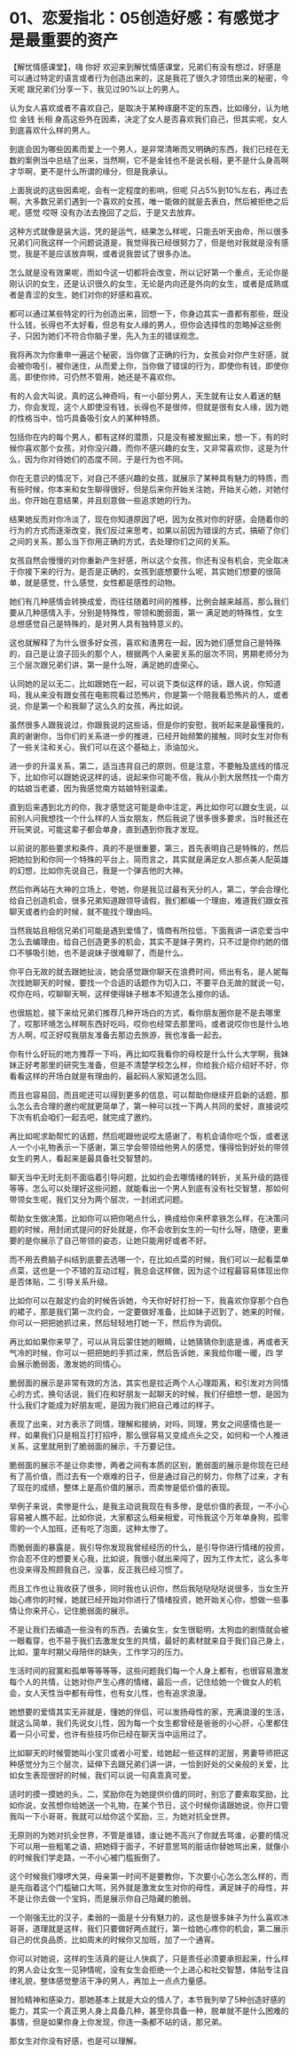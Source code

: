 # 01、恋爱指北：05创造好感：有感觉才是最重要的资产

【解忧情感课堂】，嗨 你好 欢迎来到解忧情感课堂，兄弟们有没有想过，好感是可以通过特定的语言或者行为创造出来的，这是我花了很久才领悟出来的秘密，今天呢 跟兄弟们分享一下，我见过90%以上的男人。

认为女人喜欢或者不喜欢自己，是取决于某种琢磨不定的东西，比如缘分，认为地位 金钱 长相 身高这些外在因素，决定了女人是否喜欢我们自己，但其实呢，女人到底喜欢什么样的男人。

到底会因为哪些因素而爱上一个男人，是非常清晰而又明确的东西，我们已经在无数的案例当中总结了出来，当然啊，它不是金钱也不是说长相，更不是什么身高啊 才华啊，更不是什么所谓的缘分，但是我承认。

上面我说的这些因素呢，会有一定程度的影响，但呢 只占5%到10%左右，再过去啊，大多数兄弟们遇到一个喜欢的女孩，唯一能做的就是去表白，然后被拒绝之后呢，感觉 哎呀 没有办法去挽回了之后，于是又去放弃。

这种方式就像是装大运，凭的是运气，结果怎么样呢，只能去听天由命，所以很多兄弟们问我这样一个问题说道是，我觉得我已经很努力了，但是他对我就是没有感觉，我是不是应该放弃啊，或者说我尝试了很多办法。

怎么就是没有效果呢，而如今这一切都将会改变，所以记好第一个重点，无论你是刚认识的女生，还是认识很久的女生，无论是内向还是外向的女生，或者是成熟或者是青涩的女生，她们对你的好感和喜欢。

都可以通过某些特定的行为创造出来，回想一下，你身边其实一直都有那些，既没什么钱，长得也不太好看，但总有女人缘的男人，但你会选择性的忽略掉这些例子，只因为她们不符合你脑子里，先入为主的错误观念。

我将再次为你重申一遍这个秘密，当你做了正确的行为，女孩会对你产生好感，就会被你吸引，被你迷住，从而爱上你，当你做了错误的行为，即使你有钱，即使你高，即使你帅，可仍然不管用，她还是不喜欢你。

有的人会大叫说，真的这么神奇吗，有一小部分男人，天生就有让女人着迷的魅力，你会发现，这个人即使没有钱，长得也不是很帅，但就是很有女人缘，因为她的性格当中，恰巧具备吸引女人的某种特质。

包括你在内的每个男人，都有这样的潜质，只是没有被发掘出来，想一下，有的时候你喜欢那个女孩，对你没兴趣，而你不感兴趣的女生，又非常喜欢你，这是为什么，因为你对待她们的态度不同，于是行为也不同。

你在无意识的情况下，对自己不感兴趣的女孩，就展示了某种具有魅力的特质，而有些时候，你本来和女生聊得很好，但是后来你开始关注她，开始关心她，对她付出，你开始在意结果，并且刻意做一些追求她的行为。

结果她反而对你冷淡了，现在你知道原因了吧，因为女孩对你的好感，会随着你的行为的方式而逐渐改变，我们反过来思考，如果以前因为错误的方式，搞砸了你们之间的关系，那么当下你用正确的方式，去处理你们之间的关系。

女孩自然会慢慢的对你重新产生好感，所以这个女孩，你还有没有机会，完全取决于你接下来的行为，是否是正确的，女孩到底想要什么呢，其实她们想要的很简单，就是感觉，什么感觉，女性都是感性的动物。

她们有几种感情会转换成爱，而往往随着时间的推移，比例会越来越高，那么我们要从几种感情入手，分别是特殊性，带领和脆弱面，第一 满足她的特殊性，女生总想感觉自己是特殊的，是对男人具有独特意义的。

这也就解释了为什么很多好女孩，喜欢和渣男在一起，因为她们感觉自己是特殊的，自己是让浪子回头的那个人，根据两个人亲密关系的层次不同，男期老师分为三个层次跟兄弟们讲，第一是什么呀，满足她的虚荣心。

认同她的足以无二，比如跟她在一起，可以说下类似这样的话，跟人说，你知道吗，我从来没有跟女孩在电影院看过恐怖片，你是第一个陪我看恐怖片的人，或者说，你是第一个和我聊了这么久的女孩，再比如说。

虽然很多人跟我说过，你跟我说的这些话，但是你的安慰，我听起来是最懂我的，真的谢谢你，当你们的关系进一步的推进，已经开始频繁的接触，同时女生对你有了一些关注和关心，我们可以在这个基础上，添油加火。

进一步的升温关系，第二，适当违背自己的原则，但是注意，不要触及底线的情况下，比如你可以跟她说这样的话，说起来你可能不信，我从小到大居然找一个南方的姑娘当老婆，因为我感觉南方姑娘特别温柔。

直到后来遇到北方的你，我才感觉这可能是命中注定，再比如你可以跟女生说，以前别人问我想找一个什么样的人当女朋友，然后我说了很多很多要求，当时我还在开玩笑说，可能这辈子都会单身，直到遇到你我才发现。

以前说的那些要求和条件，真的不是很重要，第三，首先表明自己是特殊的，然后把她拉到和你同一个特殊的平台上，简而言之，其实就是满足女人那点美人配英雄的幻想，比如你先说自己，我是一个弹吉他的大神。

然后你再站在大神的立场上，夸她，你是我见过最有天分的人，第二，学会合理化给自己创造机会，很多兄弟知道跟领导请假，我们都编一个理由，难道我们跟女孩聊天或者约会的时候，就不能找个理由吗。

当然我姑且相信兄弟们可能是遇到爱情了，情商有所拉低，下面我讲一讲恋爱当中怎么去编理由，给自己创造更多的机会，其实不是妹子男约，只不过是你约她的借口不够吸引她，也不是说妹子很难聊了，而是什么。

你平白无故的就去跟她扯淡，她会感觉跟你聊天在浪费时间，师出有名，是人妮每次找她聊天的时候，要找一个合适的话题作为切入口，不要平白无故的就说一句，哎你在吗，哎聊聊天啊，这样使得妹子根本不知道怎么接你的话。

也很尴尬，接下来给兄弟们推荐几种开场白的方式，看你朋友圈你是不是去哪里了，哎那环境怎么样啊东西好吃吗，哎你也经常去那里吗，或者说哎你也是什么地方人啊，哎正好哎我朋友准备去那边去旅游，我也准备一起去。

你有什么好玩的地方推荐一下吗，再比如哎我看你的母校是什么什么大学啊，我妹妹正好考那里的研究生准备，但是不清楚学校怎么样，你给我介绍介绍好不好，你看看这样的开场白就是有理由的，最起码人家知道怎么回。

而且也容易回，而且呢还可以得到更多的信息，可以帮助你继续开启新的话题，那么怎么去合理的邀约呢就更简单了，第一种可以找一下两人共同的爱好，直接说哎下次有机会咱们一起去吧，就完成了邀约。

再比如呢求助帮忙的话题，然后呢跟他说哎太感谢了，有机会请你吃个饭，或者送人一个小礼物表示一下感谢，第三学会带领给他男人的感觉，懂得恰到好处的带领女生的男人，看起来是最具备社交智慧的。

聊天当中无时无刻不面临着引导问题，比如约会去哪情绪的转折，关系升级的路径等等，怎么可以处理好这些问题，就能看出一个男人到底有没有社交智慧，那如何带领女生呢，我们又分为两个层次，一封闭式问题。

帮助女生做决策，比如你可以把你喝点什么，换成给你来杯拿铁怎么样，在决策问题的时候，用封闭式提问的好处就是，你不会收到女生的一句什么呀，随便，更重要的是你展示了自己带领的姿态，让她只能用好或者不好。

而不用去费脑子纠结到底要去选哪一个，在比如点菜的时候，我们可以一起看菜单点菜，这也是一个不错的互动过程，我总会这样做，因为这个过程最容易体现出你是否体贴，二 引导关系升级。

比如你可以在敲定约会的时候告诉她，今天你好好打扮一下，我喜欢你穿那个白色的裙子，那是我们第一次约会，一定要做好准备，比如妹子迟到了，她来的时候，你可以一把把她抓过来，然后轻轻地打她一下，然后作为调侃。

再比如如果你来早了，可以从背后蒙住她的眼睛，让她猜猜你到底是谁，再或者天气冷的时候，你可以一把把她的手抓过来，然后告诉她，来我给你暖一暖，四 学会展示脆弱面，激发她的同情心。

脆弱面的展示是非常有效的方法，其实也是拉近两个人心理距离，和引发对方同情心的方式，换句话说，我们在和好朋友一起聊天的时候，我们仔细想一想，是因为什么我们才能成为好朋友呢，是因为我们把自己难过的样子。

表现了出来，对方表示了同情，理解和接纳，对吗，同理，男女之间感情也是一样，如果我们只是相互打打招呼，那么很容易又变成点头之交，如何和一个人推进关系，这里就用到了脆弱面的展示，千万要记住。

脆弱面的展示不是让你卖惨，两者之间有本质的区别，脆弱面的展示是你现在已经有了高价值，而过去有一个艰难的日子，但是通过自己的努力，你熬了过来，才有了现在的成绩，整体上是高价值的展示，而卖惨是低价值的表现。

举例子来说，卖惨是什么，是我主动说我现在有多惨，是低价值的表现，一不小心容易被人瞧不起，比如你说，大家都这么相亲相爱，可怜我这个万年单身狗，孤零零的一个人加班，还有吃了泡面，这种太惨了。

而脆弱面的暴露是，我引导你发现我曾经经历的什么，是引导你进行情绪的投资，你会忍不住的想要关心我，比如说，我很小就出来闯了，因为工作太忙，这么多年也没来得及照顾我自己，没事，反正我已经习惯了。

而且工作也让我收获了很多，同时我也认识你，然后我哒哒哒哒说很多，当女生开始心疼你的时候，她就已经开始对你进行了情绪投资，她开始关心你，想做一些事情让你来开心，记住脆弱面的展示。

不是让我们去编造一些没有的东西，去骗女生，女生很聪明，太狗血的剧情就会被一眼看穿，也不易于我们去激发女生的共情，最好的素材就来自于我们自己身上，比如，童年时期父母陪伴的缺失，工作学习的压力。

生活时间的寂寞和孤单等等等等，这些问题我们每一个人身上都有，也很容易激发每个人的共情，让她对你产生心疼的情绪，最后一点，记住给她一个做女人的机会，女人天性当中都有母性，也有女儿性，也有追求浪漫。

她想要的爱情其实无非就是，懂她的伴侣，可以发扬母性的家，充满浪漫的生活，就这么简单，我们先说女儿性，因为每一个女生都曾经是爸爸的小心肝，心里都住着一只小可爱，也许有些技巧你已经在聊天当中运用过了。

比如聊天的时候管她叫小宝贝或者小可爱，给她起一些这样的泥层，男妻导师把这种感觉分为三个层次，延伸下去跟兄弟们讲一讲，一恰到好处的父亲般的关爱，比如女生表现很好的时候，我们可以说一句真乖真可爱。

适时的摸一摸她的头，二，奖励你在为她提供价值的同时，别忘了要索取奖励，比如你说，女孩想你给她送一个礼物，在某个节日，这个时候你请跟她说，你开口管我叫一下小哥哥，我就可以给你这个奖励，三，为她对抗全世界。

无原则的为她对抗全世界，不管是谁错，谁让她不高兴了你就去骂谁，必要的情况下可以用一些粗笔之语，把她碍于面子，不好意思骂的脏话你替她骂出来，就像小的时候我们学走路，一不小心被门槛扳倒了。

这个时候我们嚎啰大哭，母亲第一时间不是要教你，下次要小心怎么怎么样的，而是先指着这个门槛破口大骂，另外就是激发女生对你的母性，满足妹子的母性，并不是让你去做一个宝妈，而是展示你自己隐藏的脆弱。

一个刚强无比的汉子，柔弱的一面是十分有魅力的，这也是很多妹子为什么喜欢冰哥哥，道理就是这样，我们只要做好两点就行，第一给她心疼你的机会，第二展示自己的优良品质，比如周末的时候你又加班，加了一个通宵。

你可以对她说，这样的生活真的是让人快疯了，只是责任必须要承担起来，什么样的男人会让女生一见钟情呢，没有女生会拒绝一个上进心和社交智慧，体贴专注自律礼貌，整体感觉整洁干净的男人，再加上一点点力量感。

冒险精神和感染力，那她基本上就是大众的情人了，本节我列举了5种创造好感的能力，其实一个真正男人身上具备几种，甚至你具备一种，脱单就不是什么困难的事情，但是如果你身上你发现，你连一条都不站的话，那兄弟。

那女生对你没有好感，也是可以理解。